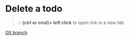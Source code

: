 # Delete a todo 


> :bulb: **(ctrl or cmd)+ left click** to open link in a new tab 

[GIt branch](https://github.com/codiku/react-native-todolist/tree/009-EN-delete)
